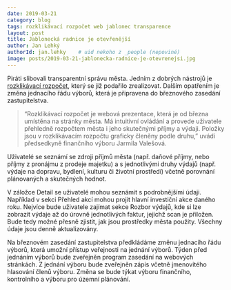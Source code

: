 ```yaml
---
date: 2019-03-21
category: blog
tags: rozklikávací rozpočet web jablonec transparence
layout: post
title: Jablonecká radnice je otevřenější
author: Jan Lehký
authorId: jan.lehky    # uid nekoho z _people (nepoviné)
image: posts/2019-03-21-jablonecka-radnice-je-otevrenejsi.jpg
---
```

Piráti slibovali transparentní správu města. Jedním z dobrých nástrojů je [rozklikávací rozpočet](http://rozpocet.mestojablonec.cz/greportviewer/), který se již podařilo zrealizovat. Dalším opatřením je změna jednacího řádu výborů, která je připravena do březnového zasedání zastupitelstva.  

>“Rozklikávací rozpočet je webová prezentace, která je od března umístěna na stránky města. Má intuitivní ovládání a provede uživatele přehledně rozpočtem města i jeho skutečnými příjmy a výdaji. Položky jsou v rozklikávacím rozpočtu graficky členěny podle druhu,” uvádí předsedkyně finančního výboru Jarmila Valešová.

Uživatelé se seznámí se zdroji příjmů města (např. daňové příjmy, nebo příjmy z pronájmu z prodeje majetku) a s jednotlivými druhy výdajů (např. výdaje na dopravu, bydlení, kulturu či životní prostředí) včetně porovnání plánovaných a skutečných hodnot.
 
V záložce Detail se uživatelé mohou seznámit s podrobnějšími údaji. Například v sekci Přehled akcí mohou projít hlavní investiční akce daného roku. Nejvíce bude uživatele zajímat sekce Rozbor výdajů, kde si lze zobrazit výdaje až do úrovně jednotlivých faktur, jejichž scan je přiložen. Bude tedy možné přesně zjistit, jak jsou prostředky města použity. Všechny údaje jsou denně aktualizovány.
 
Na březnovém zasedání zastupitelstva předkládáme změnu jednacího řádu výborů, která umožní přístup veřejnosti na jednání výborů. Týden před jednáním výborů bude zveřejněn program zasedání na webových stránkách. Z jednání výboru bude zveřejněn zápis včetně jmenovitého hlasování členů výboru.  Změna se bude týkat výboru finančního, kontrolního a výboru pro územní plánování. 
